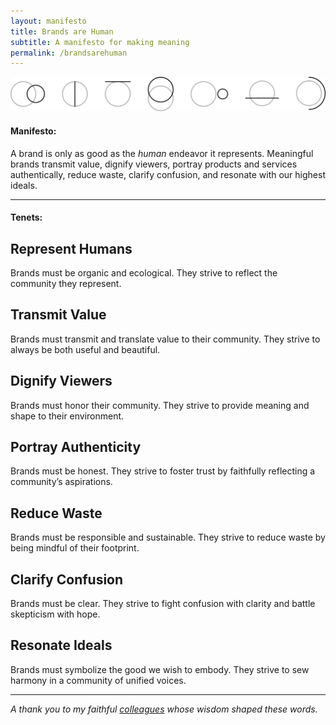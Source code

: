 ```yaml
---
layout: manifesto
title: Brands are Human
subtitle: A manifesto for making meaning
permalink: /brandsarehuman
---
```


<img src="/images/brands-pattern.svg" class="header-pattern">

#### Manifesto:

<span class="manifesto">A brand is only as good as the <em>human</em> endeavor it represents. Meaningful brands transmit value, dignify viewers, portray products and services authentically, reduce waste, clarify confusion, and resonate with our highest ideals.</span>

---

#### Tenets:

## Represent Humans
Brands must be organic and ecological. They strive to reflect the community they represent.

## Transmit Value
Brands must transmit and translate value to their community. They strive to always be both useful and beautiful.

## Dignify Viewers
Brands must honor their community. They strive to provide meaning and shape to their environment.

## Portray Authenticity
Brands must be honest. They strive to foster trust by faithfully reflecting a community’s aspirations.

## Reduce Waste
Brands must be responsible and sustainable. They strive to reduce waste by being mindful of their footprint.
 
## Clarify Confusion
Brands must be clear. They strive to fight confusion with clarity and battle skepticism with hope.

## Resonate Ideals
Brands must symbolize the good we wish to embody. They strive to sew harmony in a community of unified voices.

---

_A thank you to my faithful [colleagues](https://journeygroup.com) whose wisdom shaped these words._